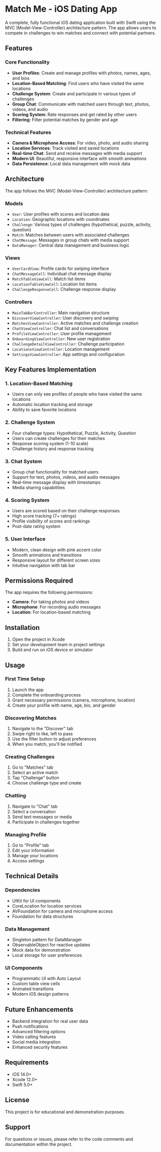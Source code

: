# Match Me - iOS Dating App

A complete, fully functional iOS dating application built with Swift using the MVC (Model-View-Controller) architecture pattern. The app allows users to compete in challenges to win matches and connect with potential partners.

## Features

### Core Functionality
- **User Profiles**: Create and manage profiles with photos, names, ages, and bios
- **Location-Based Matching**: Find users who have visited the same locations
- **Challenge System**: Create and participate in various types of challenges
- **Group Chat**: Communicate with matched users through text, photos, videos, and audio
- **Scoring System**: Rate responses and get rated by other users
- **Filtering**: Filter potential matches by gender and age

### Technical Features
- **Camera & Microphone Access**: For video, photo, and audio sharing
- **Location Services**: Track visited and saved locations
- **Real-time Chat**: Send and receive messages with media support
- **Modern UI**: Beautiful, responsive interface with smooth animations
- **Data Persistence**: Local data management with mock data

## Architecture

The app follows the MVC (Model-View-Controller) architecture pattern:

### Models
- `User`: User profiles with scores and location data
- `Location`: Geographic locations with coordinates
- `Challenge`: Various types of challenges (hypothetical, puzzle, activity, question)
- `Match`: Matches between users with associated challenges
- `ChatMessage`: Messages in group chats with media support
- `DataManager`: Central data management and business logic

### Views
- `UserCardView`: Profile cards for swiping interface
- `ChatMessageCell`: Individual chat message display
- `MatchTableViewCell`: Match list items
- `LocationTableViewCell`: Location list items
- `ChallengeResponseCell`: Challenge response display

### Controllers
- `MainTabBarController`: Main navigation structure
- `DiscoverViewController`: User discovery and swiping
- `MatchesViewController`: Active matches and challenge creation
- `ChatViewController`: Chat list and conversations
- `ProfileViewController`: User profile management
- `OnboardingViewController`: New user registration
- `ChallengeDetailViewController`: Challenge participation
- `LocationsViewController`: Location management
- `SettingsViewController`: App settings and configuration

## Key Features Implementation

### 1. Location-Based Matching
- Users can only see profiles of people who have visited the same locations
- Automatic location tracking and storage
- Ability to save favorite locations

### 2. Challenge System
- Four challenge types: Hypothetical, Puzzle, Activity, Question
- Users can create challenges for their matches
- Response scoring system (1-10 scale)
- Challenge history and response tracking

### 3. Chat System
- Group chat functionality for matched users
- Support for text, photos, videos, and audio messages
- Real-time message display with timestamps
- Media sharing capabilities

### 4. Scoring System
- Users are scored based on their challenge responses
- High score tracking (7+ ratings)
- Profile visibility of scores and rankings
- Post-date rating system

### 5. User Interface
- Modern, clean design with pink accent color
- Smooth animations and transitions
- Responsive layout for different screen sizes
- Intuitive navigation with tab bar

## Permissions Required

The app requires the following permissions:
- **Camera**: For taking photos and videos
- **Microphone**: For recording audio messages
- **Location**: For location-based matching

## Installation

1. Open the project in Xcode
2. Set your development team in project settings
3. Build and run on iOS device or simulator

## Usage

### First Time Setup
1. Launch the app
2. Complete the onboarding process
3. Grant necessary permissions (camera, microphone, location)
4. Create your profile with name, age, bio, and gender

### Discovering Matches
1. Navigate to the "Discover" tab
2. Swipe right to like, left to pass
3. Use the filter button to adjust preferences
4. When you match, you'll be notified

### Creating Challenges
1. Go to "Matches" tab
2. Select an active match
3. Tap "Challenge" button
4. Choose challenge type and create

### Chatting
1. Navigate to "Chat" tab
2. Select a conversation
3. Send text messages or media
4. Participate in challenges together

### Managing Profile
1. Go to "Profile" tab
2. Edit your information
3. Manage your locations
4. Access settings

## Technical Details

### Dependencies
- UIKit for UI components
- CoreLocation for location services
- AVFoundation for camera and microphone access
- Foundation for data structures

### Data Management
- Singleton pattern for DataManager
- ObservableObject for reactive updates
- Mock data for demonstration
- Local storage for user preferences

### UI Components
- Programmatic UI with Auto Layout
- Custom table view cells
- Animated transitions
- Modern iOS design patterns

## Future Enhancements

- Backend integration for real user data
- Push notifications
- Advanced filtering options
- Video calling features
- Social media integration
- Enhanced security features

## Requirements

- iOS 14.0+
- Xcode 12.0+
- Swift 5.0+

## License

This project is for educational and demonstration purposes.

## Support

For questions or issues, please refer to the code comments and documentation within the project. 